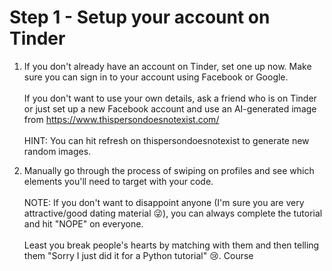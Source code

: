 # Step 1 - Setup your account on Tinder

1. If you don't already have an account on Tinder, set one up now. Make sure you can sign in to your account using
   Facebook or Google. <br><br>If you don't want to use your own details, ask a friend who is on Tinder or just set up a new Facebook account and
use an AI-generated image from https://www.thispersondoesnotexist.com/
<br><br>HINT: You can hit refresh on thispersondoesnotexist to generate new random images.


2. Manually go through the process of swiping on profiles and see which elements you'll need to target with your code.
<br><br>NOTE: If you don't want to disappoint anyone (I'm sure you are very attractive/good dating material 😜), you can
   always complete the tutorial and hit "NOPE" on everyone. 
<br><br>Least you break people's hearts by matching with them and
   then telling them "Sorry I just did it for a Python tutorial" 😢. Course